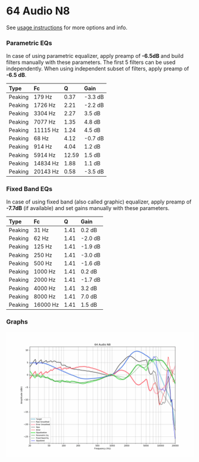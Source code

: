 # 64 Audio N8
See [usage instructions](https://github.com/jaakkopasanen/AutoEq#usage) for more options and info.

### Parametric EQs
In case of using parametric equalizer, apply preamp of **-6.5dB** and build filters manually
with these parameters. The first 5 filters can be used independently.
When using independent subset of filters, apply preamp of **-6.5 dB**.

| Type    | Fc       |     Q | Gain    |
|:--------|:---------|:------|:--------|
| Peaking | 179 Hz   |  0.37 | -3.3 dB |
| Peaking | 1726 Hz  |  2.21 | -2.2 dB |
| Peaking | 3304 Hz  |  2.27 | 3.5 dB  |
| Peaking | 7077 Hz  |  1.35 | 4.8 dB  |
| Peaking | 11115 Hz |  1.24 | 4.5 dB  |
| Peaking | 68 Hz    |  4.12 | -0.7 dB |
| Peaking | 914 Hz   |  4.04 | 1.2 dB  |
| Peaking | 5914 Hz  | 12.59 | 1.5 dB  |
| Peaking | 14834 Hz |  1.88 | 1.1 dB  |
| Peaking | 20143 Hz |  0.58 | -3.5 dB |

### Fixed Band EQs
In case of using fixed band (also called graphic) equalizer, apply preamp of **-7.7dB**
(if available) and set gains manually with these parameters.

| Type    | Fc       |    Q | Gain    |
|:--------|:---------|:-----|:--------|
| Peaking | 31 Hz    | 1.41 | 0.2 dB  |
| Peaking | 62 Hz    | 1.41 | -2.0 dB |
| Peaking | 125 Hz   | 1.41 | -1.9 dB |
| Peaking | 250 Hz   | 1.41 | -3.0 dB |
| Peaking | 500 Hz   | 1.41 | -1.6 dB |
| Peaking | 1000 Hz  | 1.41 | 0.2 dB  |
| Peaking | 2000 Hz  | 1.41 | -1.7 dB |
| Peaking | 4000 Hz  | 1.41 | 3.2 dB  |
| Peaking | 8000 Hz  | 1.41 | 7.0 dB  |
| Peaking | 16000 Hz | 1.41 | 1.5 dB  |

### Graphs
![](./64%20Audio%20N8.png)